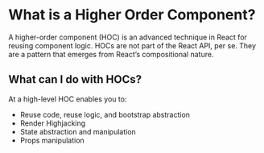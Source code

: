 # What is a Higher Order Component?

A higher-order component (HOC) is an advanced technique in React for reusing component logic. HOCs are not part of the React API, per se. They are a pattern that emerges from React’s compositional nature.

## What can I do with HOCs?
At a high-level HOC enables you to:
* Reuse code, reuse logic, and bootstrap abstraction
* Render Highjacking
* State abstraction and manipulation
* Props manipulation

